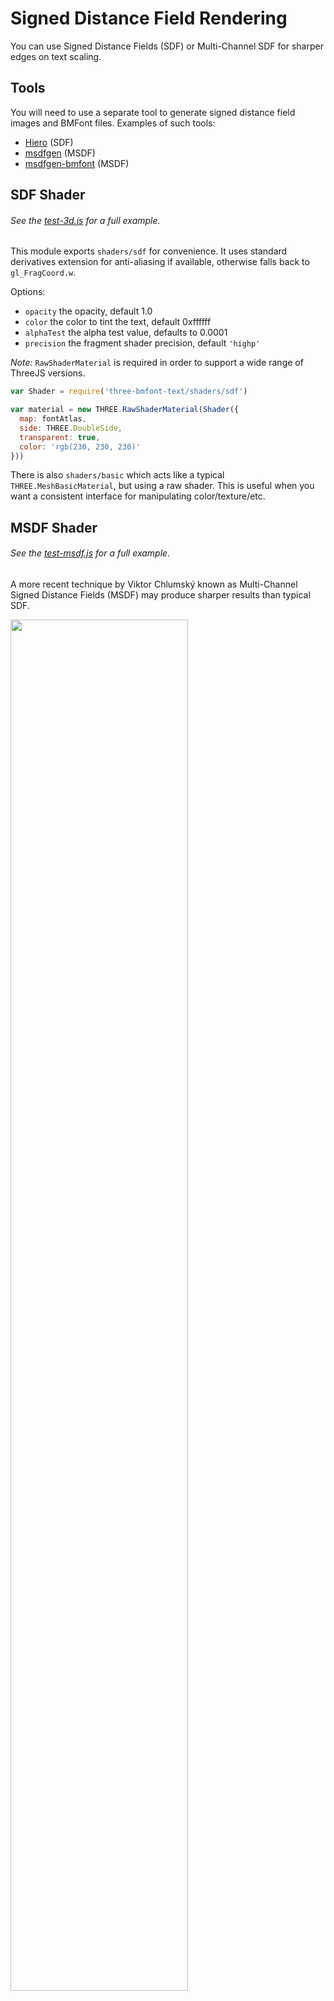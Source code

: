 # Signed Distance Field Rendering

You can use Signed Distance Fields (SDF) or Multi-Channel SDF for sharper edges on text scaling.

## Tools

You will need to use a separate tool to generate signed distance field images and BMFont files. Examples of such tools:

- [Hiero](https://github.com/libgdx/libgdx/wiki/Distance-field-fonts) (SDF)
- [msdfgen](https://github.com/Chlumsky/msdfgen) (MSDF)
- [msdfgen-bmfont](https://github.com/Jam3/msdf-bmfont) (MSDF)

## SDF Shader

###### See the [test-3d.js](https://github.com/Jam3/three-bmfont-text/blob/master/test/test-3d.js) for a full example.

This module exports `shaders/sdf` for convenience. It uses standard derivatives extension for anti-aliasing if available, otherwise falls back to `gl_FragCoord.w`. 

Options:

- `opacity` the opacity, default 1.0
- `color` the color to tint the text, default 0xffffff
- `alphaTest` the alpha test value, defaults to 0.0001
- `precision` the fragment shader precision, default `'highp'`

*Note:* `RawShaderMaterial` is required in order to support a wide range of ThreeJS versions.

```js
var Shader = require('three-bmfont-text/shaders/sdf')

var material = new THREE.RawShaderMaterial(Shader({
  map: fontAtlas,
  side: THREE.DoubleSide,
  transparent: true,
  color: 'rgb(230, 230, 230)'
}))
```

There is also `shaders/basic` which acts like a typical `THREE.MeshBasicMaterial`, but using a raw shader. This is useful when you want a consistent interface for manipulating color/texture/etc.

## MSDF Shader

###### See the [test-msdf.js](https://github.com/Jam3/three-bmfont-text/blob/master/test/test-msdf.js) for a full example.

A more recent technique by Viktor Chlumský known as Multi-Channel Signed Distance Fields (MSDF) may produce sharper results than typical SDF.

<img src="http://i.imgur.com/rM4dSl2.png" width="75%" />

To generate MSDF atlases with the BMFont spec, there is an experimental/work-in-progress tool here:

https://github.com/Jam3/msdf-bmfont

Clone the repo and follow the instructions to generate an atlas from your own TTF file.

Or, if you are feeling more ambitious, you can use the underlying [msdfgen](https://github.com/Chlumsky/msdfgen) binary to build MSDF tiles from a TTF file. You will need to assemble the tiles into a texture atlas and generate a new [BMFont file](http://www.angelcode.com/products/bmfont/doc/file_format.html) to get it working with `three-bmfont-text`.

To use the files with `three-bmfont-text`, you can require the `msdf` shader much like the above SDF shader:

```js
var MSDFShader = require('three-bmfont-text/shaders/msdf')

var material = new THREE.RawShaderMaterial(MSDFShader({
  map: fontAtlas,
  side: THREE.DoubleSide,
  transparent: true,
  color: 'rgb(230, 230, 230)'
}))
```

The `test` folder also includes `Roboto-msdf.json` and `Roboto-msdf.png` for testing.

MSDF and its tooling is still new and immature, so please post any issues or suggestions you may have.